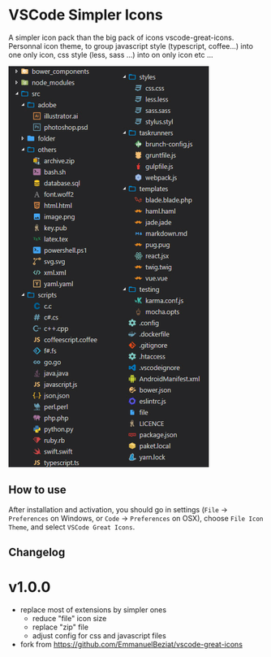 # VSCode Simpler Icons

A simpler icon pack than the big pack of icons vscode-great-icons.
Personnal icon theme, to group javascript style (typescript, coffee...) into one only icon, css style (less, sass ...) into on only icon etc ...

![preview](images/preview.jpg)

## How to use

After installation and activation, you should go in settings (`File` → `Preferences` on Windows, or `Code` → `Preferences` on OSX), choose `File Icon Theme`, and select `VSCode Great Icons`.

## Changelog

# v1.0.0

* replace most of extensions by simpler ones
    - reduce "file" icon size
    - replace "zip" file
    - adjust config for css and javascript files
* fork from https://github.com/EmmanuelBeziat/vscode-great-icons